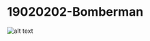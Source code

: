 # 19020202-Bomberman

![alt text](https://github.com/ducan3007/temp/blob/master/DIctionary1/src/Bomberman_demo.png)
